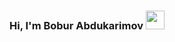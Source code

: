 ### Hi, I'm Bobur Abdukarimov <img src="https://media2.giphy.com/media/iFmw13LV1hHhViPPWz/giphy.gif?cid=ecf05e47dm4av5ghkg1306ui9mgkwaj9lbxabhx059cc4lt3&rid=giphy.gif&ct=s" width="30px">


